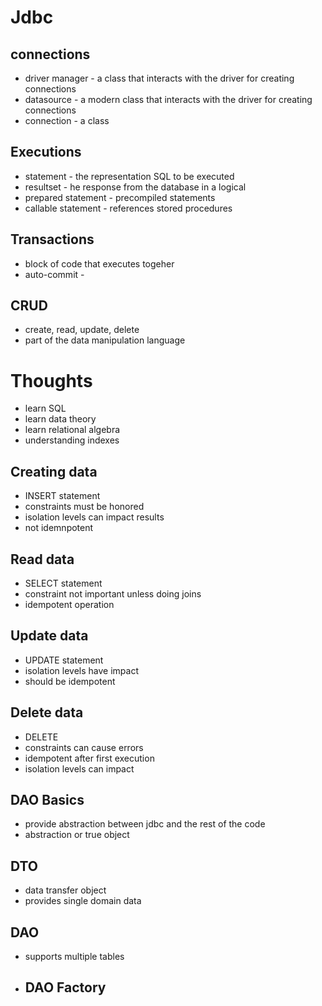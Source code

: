 # Jdbc

## connections
- driver manager - a class that interacts with the driver for creating connections
- datasource - a modern class that interacts with the driver for creating connections
- connection - a class 
## Executions
- statement - the representation SQL to be executed
- resultset - he response from the database in a logical
- prepared statement - precompiled statements
- callable statement - references stored procedures
## Transactions
- block of code that executes togeher
- auto-commit - 

## CRUD
- create, read, update, delete
- part of the data manipulation language
# Thoughts
- learn SQL
- learn data theory
- learn relational algebra
- understanding indexes

## Creating data
- INSERT statement
- constraints must be honored
- isolation levels can impact results
- not idemnpotent

## Read data
- SELECT statement
- constraint not important unless doing joins
- idempotent operation

## Update data
 - UPDATE statement
 - isolation levels have impact
 - should be idempotent

## Delete data
- DELETE
- constraints can cause errors
- idempotent after first execution
- isolation levels can impact

## DAO Basics
- provide abstraction between jdbc and the rest of the code
- abstraction or true object
## DTO
- data transfer object
- provides single domain data
## DAO
- supports multiple tables
- ## DAO Factory